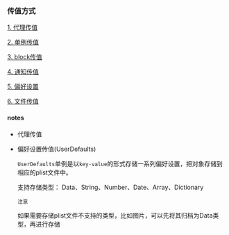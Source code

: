 ### 传值方式
[1. 代理传值]()

[2. 单例传值]()

[3. block传值]()

[4. 通知传值]()

[5. 偏好设置](#偏好设置传值)

[6. 文件传值]()

#### notes
- 代理传值

- 偏好设置传值(UserDefaults)

  `UserDefaults`单例是以`key-value`的形式存储一系列偏好设置，把对象存储到相应的plist文件中。


    支持存储类型：
    Data、String、Number、Date、Array、Dictionary

  `注意`
  

    如果需要存储plist文件不支持的类型，比如图片，可以先将其归档为Data类型，再进行存储
